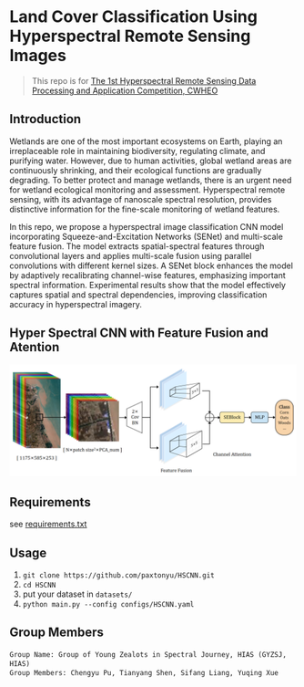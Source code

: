 # Land Cover Classification Using Hyperspectral Remote Sensing Images

> This repo is for [The 1st Hyperspectral Remote Sensing Data Processing and Application Competition, CWHEO](https://mp.weixin.qq.com/s?__biz=MzU2MTM4MTYzOQ==&mid=2247556447&idx=1&sn=16036eb3ef166f0e42eab852f6e173fd&chksm=fc7bf537cb0c7c21ddcf8d095cf2e66ff51048325416b7b3ff6a48df5a0aabd1a156cbe09e90&scene=27"赛事信息")

## Introduction

Wetlands are one of the most important ecosystems on Earth, playing an irreplaceable role in maintaining biodiversity, regulating climate, and purifying water. However, due to human activities, global wetland areas are continuously shrinking, and their ecological functions are gradually degrading. To better protect and manage wetlands, there is an urgent need for wetland ecological monitoring and assessment. Hyperspectral remote sensing, with its advantage of nanoscale spectral resolution, provides distinctive information for the fine-scale monitoring of wetland features.

In this repo, we propose a hyperspectral image classification CNN model incorporating Squeeze-and-Excitation Networks (SENet) and multi-scale feature fusion. The model extracts spatial-spectral features through convolutional layers and applies multi-scale fusion using parallel convolutions with different kernel sizes. A SENet block enhances the model by adaptively recalibrating channel-wise features, emphasizing important spectral information. Experimental results show that the model effectively captures spatial and spectral dependencies, improving classification accuracy in hyperspectral imagery.

## Hyper Spectral CNN with Feature Fusion and Atention

!["HSCNN"](models/HSCNN.png)

## Requirements

see [requirements.txt](requirements.txt)

## Usage

1. `git clone https://github.com/paxtonyu/HSCNN.git`
2. `cd HSCNN`
3. put your dataset in `datasets/`
4. `python main.py --config configs/HSCNN.yaml`

## Group Members

``` none
Group Name: Group of Young Zealots in Spectral Journey, HIAS (GYZSJ, HIAS)
Group Members: Chengyu Pu, Tianyang Shen, Sifang Liang, Yuqing Xue
```

